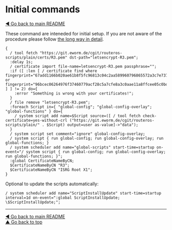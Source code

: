 Initial commands
================

[◀ Go back to main README](README.md)

These command are inteneded for initial setup. If you are not aware of the
procedure please follow [the long way in detail](README.md#the-long-way-in-detail).

    {
      / tool fetch "https://git.eworm.de/cgit/routeros-scripts/plain/certs/R3.pem" dst-path="letsencrypt-R3.pem";
      :delay 1s;
      / certificate import file-name=letsencrypt-R3.pem passphrase="";
      :if ([ :len [ / certificate find where fingerprint="67add1166b020ae61b8f5fc96813c04c2aa589960796865572a3c7e737613dfd" or fingerprint="96bcec06264976f37460779acf28c5a7cfe8a3c0aae11a8ffcee05c0bddf08c6" ] ] != 2) do={
        :error "Something is wrong with your certificates!";
      }
      / file remove "letsencrypt-R3.pem";
      :foreach Script in={ "global-config"; "global-config-overlay"; "global-functions" } do={
        / system script add name=$Script source=([ / tool fetch check-certificate=yes-without-crl ("https://git.eworm.de/cgit/routeros-scripts/plain/" . $Script) output=user as-value]->"data");
      }
      / system script set comment="ignore" global-config-overlay;
      / system script { run global-config; run global-config-overlay; run global-functions; }
      / system scheduler add name="global-scripts" start-time=startup on-event="/ system script { run global-config; run global-config-overlay; run global-functions; }";
      :global CertificateNameByCN;
      $CertificateNameByCN "R3";
      $CertificateNameByCN "ISRG Root X1";
    }

Optional to update the scripts automatically:

    / system scheduler add name="ScriptInstallUpdate" start-time=startup interval=1d on-event=":global ScriptInstallUpdate; \$ScriptInstallUpdate;";

---
[◀ Go back to main README](README.md)  
[▲ Go back to top](#top)
